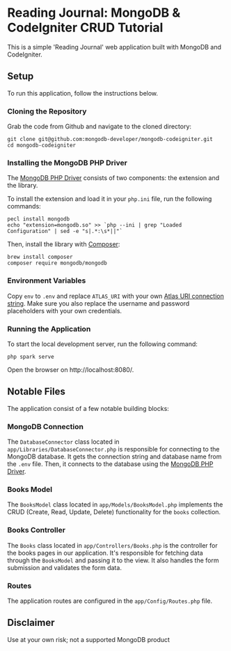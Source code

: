 # Reading Journal: MongoDB & CodeIgniter CRUD Tutorial

This is a simple 'Reading Journal' web application built with MongoDB and CodeIgniter.

## Setup

To run this application, follow the instructions below.

### Cloning the Repository

Grab the code from Github and navigate to the cloned directory:

```
git clone git@github.com:mongodb-developer/mongodb-codeigniter.git
cd mongodb-codeigniter
```

### Installing the MongoDB PHP Driver

The [MongoDB PHP Driver](https://www.mongodb.com/docs/drivers/php/) consists of two components: the extension and the library.

To install the extension and load it in your `php.ini` file, run the following commands:

```
pecl install mongodb
echo "extension=mongodb.so" >> `php --ini | grep "Loaded Configuration" | sed -e "s|.*:\s*||"`
```

Then, install the library with [Composer](https://getcomposer.org/):

```
brew install composer
composer require mongodb/mongodb
```

### Environment Variables

Copy `env` to `.env` and replace `ATLAS_URI` with your own [Atlas URI connection string](https://docs.atlas.mongodb.com/getting-started/). Make sure you also replace the username and password placeholders with your own credentials.

### Running the Application

To start the local development server, run the following command:

```
php spark serve
```

Open the browser on http://localhost:8080/.

## Notable Files

The application consist of a few notable building blocks:

### MongoDB Connection

The `DatabaseConnector` class located in `app/Libraries/DatabaseConnector.php` is responsible for connecting to the MongoDB database. It gets the connection string and database name from the `.env` file. Then, it connects to the database using the [MongoDB PHP Driver](https://www.mongodb.com/docs/drivers/php/).

### Books Model

The `BooksModel` class located in `app/Models/BooksModel.php` implements the CRUD (Create, Read, Update, Delete) functionality for the `books` collection. 

### Books Controller

The `Books` class located in `app/Controllers/Books.php` is the controller for the books pages in our application. It's responsible for fetching data through the `BooksModel` and passing it to the view. It also handles the form submission and validates the form data.

### Routes

The application routes are configured in the `app/Config/Routes.php` file.

## Disclaimer

Use at your own risk; not a supported MongoDB product

